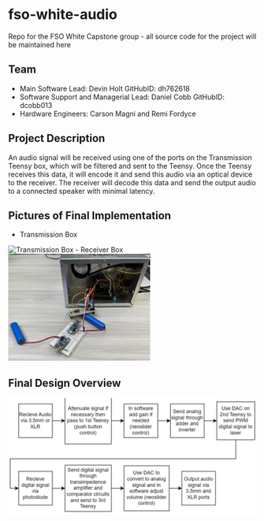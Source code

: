 # fso-white-audio
Repo for the FSO White Capstone group - all source code for the project will be maintained here

## Team
- Main Software Lead: Devin Holt
GitHubID: dh762618
- Software Support and Managerial Lead: Daniel Cobb
GitHubID: dcobb013
- Hardware Engineers: Carson Magni and Remi Fordyce

## Project Description
An audio signal will be received using one of the ports on the Transmission Teensy box, which will be filtered and sent to the Teensy.
Once the Teensy receives this data, it will encode it and send this audio via an optical device to the receiver.
The receiver will decode this data and send the output audio to a connected speaker with minimal latency.

## Pictures of Final Implementation
- Transmission Box
<img src="imagefiles\transmitting.jpg" alt="Transmission Box" width="281">
- Receiver Box
<img src="imagefiles\receiving.jpg" alt="Receiver Box" width="288">

## Final Design Overview
<img src="imagefiles\finaldesignov.png" alt="Final Design Overview Flowchart" width="1519">